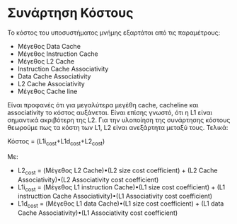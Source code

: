 # Συνάρτηση Κόστους

Το κόστος του υποσυστήματος μνήμης εξαρτάται από τις παραμέτρους:

* Μέγεθος Data Cache 
* Μέγεθος Instruction Cache 
* Μέγεθος L2 Cache 
* Instruction Cache Associativity 
* Data Cache Associativity 
* L2 Cache Associativity 
* Μέγεθος Cache line 

Είναι προφανές ότι για μεγαλύτερα μεγέθη cache, cacheline και associativity το κόστος αυξάνεται. Είναι επίσης γνωστό, ότι η L1 είναι σημαντικά ακριβότερη της L2.
Για την υλοποίηση της συνάρτησης κόστους θεωρούμε πως τα κόστη των L1, L2 είναι ανεξάρτητα μεταξύ τους. Τελικά:

Κόστος = (L1i<sub>cost</sub>+L1d<sub>cost</sub>+L2<sub>cost</sub>)

Με:
* L2<sub>cost</sub> = (Μέγεθος L2 Cache)&#8226;(L2 size cost coefficient) + (L2 Cache Associativity)&#8226;(L2 Associativity cost coefficient)
* L1i<sub>cost</sub> = (Μέγεθος L1 instruction Cache)&#8226;(L1 size cost coefficient)  + (L1 instructtion Cache Associativity)&#8226;(L1 Associativity cost coefficient) 
* L1d<sub>cost</sub> = (Μέγεθος L1 data Cache)&#8226;(L1 size cost coefficient)  + (L1 data Cache Associativity)&#8226;(L1 Associativity cost coefficient) 
